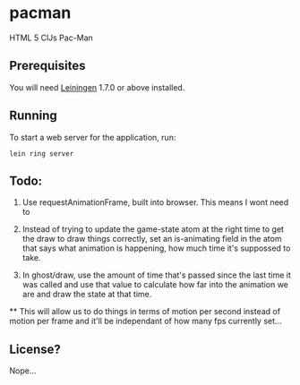 # pacman

HTML 5 ClJs Pac-Man

## Prerequisites

You will need [Leiningen][1] 1.7.0 or above installed.

[1]: https://github.com/technomancy/leiningen

## Running

To start a web server for the application, run:

    lein ring server

## Todo:
1. Use requestAnimationFrame, built into browser. This means I wont need to 

2. Instead of trying to update the game-state atom at the right time to get the draw to draw things correctly, set an is-animating field in the atom that says what animation is happening, how much time it's suppossed to take.

3. In ghost/draw, use the amount of time that's passed since the last time it was called and use that value to calculate how far into the animation we are and draw the state at that time.

** This will allow us to do things in terms of motion per second instead of motion per frame and it'll be independant of how many fps currently set...


## License?

Nope...
